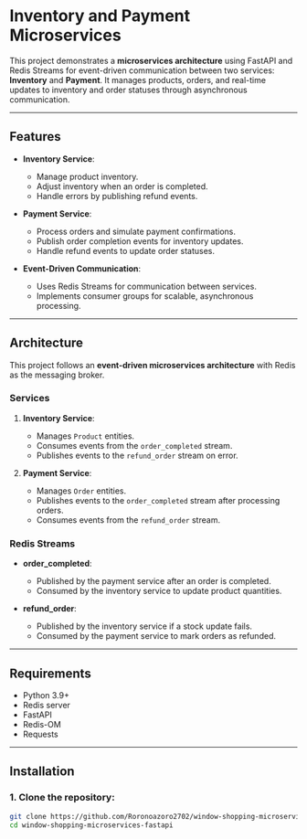 # Inventory and Payment Microservices

This project demonstrates a **microservices architecture** using FastAPI and Redis Streams for event-driven communication between two services: **Inventory** and **Payment**. It manages products, orders, and real-time updates to inventory and order statuses through asynchronous communication.

---

## Features

- **Inventory Service**: 
  - Manage product inventory.
  - Adjust inventory when an order is completed.
  - Handle errors by publishing refund events.

- **Payment Service**: 
  - Process orders and simulate payment confirmations.
  - Publish order completion events for inventory updates.
  - Handle refund events to update order statuses.

- **Event-Driven Communication**:
  - Uses Redis Streams for communication between services.
  - Implements consumer groups for scalable, asynchronous processing.

---

## Architecture

This project follows an **event-driven microservices architecture** with Redis as the messaging broker.

### Services

1. **Inventory Service**:
   - Manages `Product` entities.
   - Consumes events from the `order_completed` stream.
   - Publishes events to the `refund_order` stream on error.

2. **Payment Service**:
   - Manages `Order` entities.
   - Publishes events to the `order_completed` stream after processing orders.
   - Consumes events from the `refund_order` stream.

### Redis Streams

- **order_completed**: 
  - Published by the payment service after an order is completed.
  - Consumed by the inventory service to update product quantities.

- **refund_order**: 
  - Published by the inventory service if a stock update fails.
  - Consumed by the payment service to mark orders as refunded.

---

## Requirements

- Python 3.9+
- Redis server
- FastAPI
- Redis-OM
- Requests

---

## Installation

### 1. Clone the repository:
```bash
git clone https://github.com/Roronoazoro2702/window-shopping-microservices-fastapi.git
cd window-shopping-microservices-fastapi

